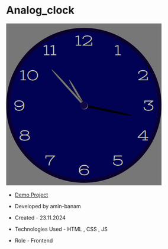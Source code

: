 # Analog_clock

![viewfinal](clock.png)

- [Demo Project]()

- Developed by amin-banam

- Created - 23.11.2024

- Technologies Used - HTML , CSS , JS

- Role - Frontend
